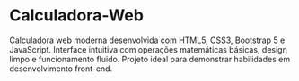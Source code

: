 # Calculadora-Web
Calculadora web moderna desenvolvida com HTML5, CSS3, Bootstrap 5 e JavaScript. Interface intuitiva com operações matemáticas básicas, design limpo e funcionamento fluido. Projeto ideal para demonstrar habilidades em desenvolvimento front-end.
